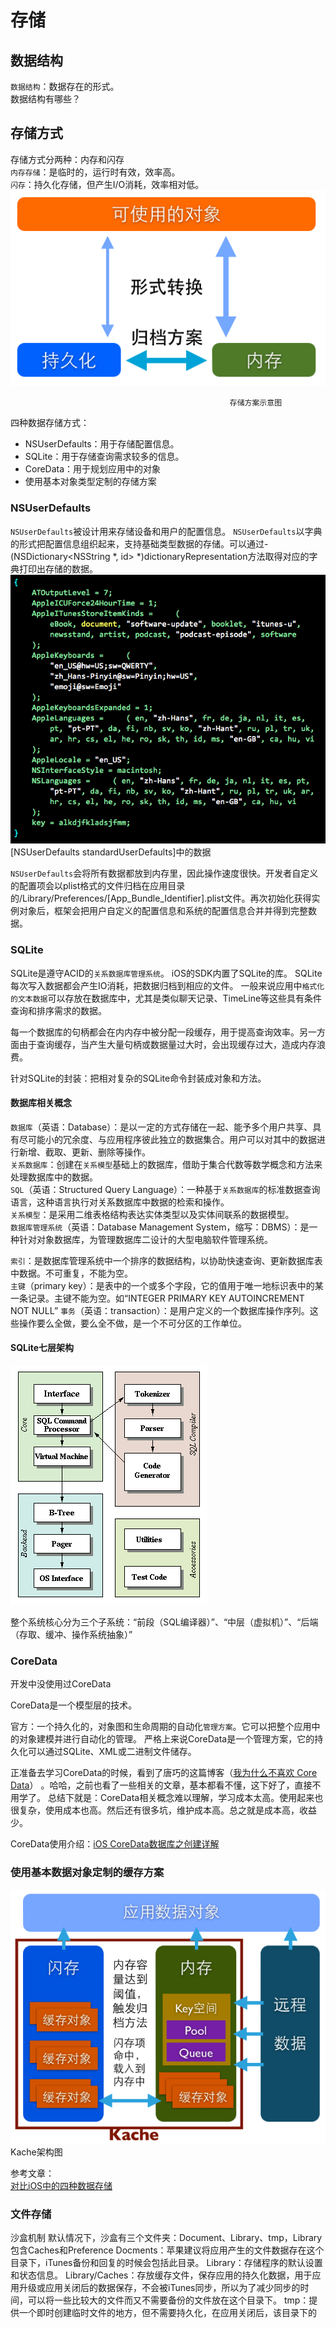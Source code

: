 # 存储

## 数据结构

`数据结构`：数据存在的形式。  
数据结构有哪些？

## 存储方式

存储方式分两种：内存和闪存  
`内存存储`：是临时的，运行时有效，效率高。  
`闪存`：持久化存储，但产生I/O消耗，效率相对低。![](/assets/存储方案示意图.png)

```
                                                 存储方案示意图
```

四种数据存储方式：

* NSUserDefaults：用于存储配置信息。
* SQLite：用于存储查询需求较多的信息。
* CoreData：用于规划应用中的对象
* 使用基本对象类型定制的存储方案



### NSUserDefaults

`NSUserDefaults`被设计用来存储设备和用户的配置信息。
`NSUserDefaults`以字典的形式把配置信息组织起来，支持基础类型数据的存储。可以通过- (NSDictionary<NSString *, id> *)dictionaryRepresentation方法取得对应的字典打印出存储的数据。
![](/assets/2.png)
[NSUserDefaults standardUserDefaults]中的数据

`NSUserDefaults`会将所有数据都放到内存里，因此操作速度很快。开发者自定义的配置项会以plist格式的文件归档在应用目录的/Library/Preferences/[App_Bundle_Identifier].plist文件。再次初始化获得实例对象后，框架会把用户自定义的配置信息和系统的配置信息合并并得到完整数据。


### SQLite

SQLite是遵守ACID的`关系数据库管理系统`。
iOS的SDK内置了SQLite的库。
SQLite每次写入数据都会产生IO消耗，把数据归档到相应的文件。
一般来说应用中`格式化的文本数据`可以存放在数据库中，尤其是类似聊天记录、TimeLine等这些具有条件查询和排序需求的数据。

每一个数据库的句柄都会在内内存中被分配一段缓存，用于提高查询效率。另一方面由于查询缓存，当产生大量句柄或数据量过大时，会出现缓存过大，造成内存浪费。

针对SQLite的封装：把相对复杂的SQLite命令封装成对象和方法。


#### 数据库相关概念

`数据库`（英语：Database）：是以一定的方式存储在一起、能予多个用户共享、具有尽可能小的冗余度、与应用程序彼此独立的数据集合。用户可以对其中的数据进行新增、截取、更新、删除等操作。  
`关系数据库`：创建在`关系模型`基础上的数据库，借助于集合代数等数学概念和方法来处理数据库中的数据。  
`SQL`（英语：Structured Query Language）：一种基于`关系数据库`的标准数据查询语言，这种语言执行对关系数据库中数据的检索和操作。  
`关系模型`：是采用二维表格结构表达实体类型以及实体间联系的数据模型。  
`数据库管理系统`（英语：Database Management System，缩写：DBMS）：是一种针对对象数据库，为管理数据库二设计的大型电脑软件管理系统。

`索引`：是数据库管理系统中一个排序的数据结构，以协助快速查询、更新数据库表中数据。不可重复，不能为空。  
`主键`（primary key）：是表中的一个或多个字段，它的值用于唯一地标识表中的某一条记录。主键不能为空。如“INTEGER PRIMARY KEY AUTOINCREMENT NOT NULL”
`事务`（英语：transaction）：是用户定义的一个数据库操作序列。这些操作要么全做，要么全不做，是一个不可分区的工作单位。

#### SQLite七层架构
![](/assets/arch2.gif)

整个系统核心分为三个子系统：“前段（SQL编译器）”、“中层（虚拟机）”、“后端（存取、缓冲、操作系统抽象）”

### CoreData
开发中没使用过CoreData

CoreData是一个模型层的技术。

官方：一个持久化的，对象图和生命周期的自动化`管理方案`。它可以把整个应用中的对象建模并进行自动化的管理。
严格上来说CoreData是一个管理方案，它的持久化可以通过SQLite、XML或二进制文件储存。


正准备去学习CoreData的时候，看到了唐巧的这篇博客（[我为什么不喜欢 Core Data](http://blog.devtang.com/2016/08/04/i-do-not-like-core-data/)）
。哈哈，之前也看了一些相关的文章，基本都看不懂，这下好了，直接不用学了。
总结下就是：CoreData相关概念难以理解，学习成本太高。使用起来也很复杂，使用成本也高。然后还有很多坑，维护成本高。总之就是成本高，收益少。


CoreData使用介绍：[iOS CoreData数据库之创建详解](https://www.jianshu.com/p/880dd63c5f5e)

### 使用基本数据对象定制的缓存方案
![](/assets/5.png)
Kache架构图


参考文章：  
[对比iOS中的四种数据存储](http://www.infoq.com/cn/articles/data-storage-in-ios)


### 文件存储
沙盒机制
默认情况下，沙盒有三个文件夹：Document、Library、tmp，Library包含Caches和Preference
Docments：苹果建议将应用产生的文件数据存在这个目录下，iTunes备份和回复的时候会包括此目录。
Library：存储程序的默认设置和状态信息。
Library/Caches：存放缓存文件，保存应用的持久化数据，用于应用升级或应用关闭后的数据保存，不会被iTunes同步，所以为了减少同步的时间，可以将一些比较大的文件而又不需要备份的文件放在这个目录下。
tmp：提供一个即时创建临时文件的地方，但不需要持久化，在应用关闭后，该目录下的












